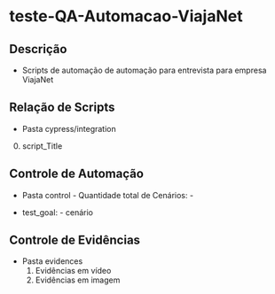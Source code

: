 # teste-QA-Automacao-ViajaNet


## Descrição

- Scripts de automação de automação para entrevista para empresa ViajaNet


## Relação de Scripts

- Pasta cypress/integration

0. script_Title

## Controle de Automação

- Pasta control - Quantidade total de Cenários: -

- test_goal: - cenário


## Controle de Evidências

- Pasta evidences
  1. Evidências em vídeo
  2. Evidências em imagem
